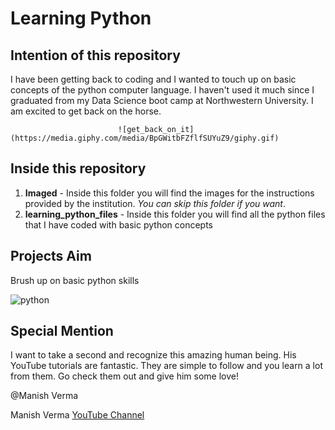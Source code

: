 # Learning Python

## Intention of this repository
I have been getting back to coding and I wanted to touch up on basic concepts of the python computer language. I haven't used it much since I graduated from my Data Science boot camp at Northwestern University. I am excited to get back on the horse. 

                            ![get_back_on_it](https://media.giphy.com/media/BpGWitbFZflfSUYuZ9/giphy.gif)

## Inside this repository
1. **Imaged** - Inside this folder you will find the images for the instructions provided by the institution. *You can skip this folder if you want*.
2. **learning_python_files** - Inside this folder you will find all the python files that I have coded with basic python concepts

## Projects Aim

Brush up on basic python skills 

![python](https://media.giphy.com/media/YYW0hHizzIOrlhimPG/giphy.gif)

## Special Mention
I want to take a second and recognize this amazing human being. His YouTube tutorials are fantastic. They are simple to follow and you learn a lot from them. Go check them out and give him some love!

@Manish Verma 

Manish Verma [YouTube Channel](https://www.youtube.com/c/SoftwareTestingMentor)
